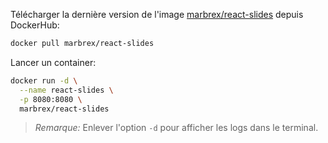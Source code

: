 Télécharger la dernière version de l'image [marbrex/react-slides](https://hub.docker.com/r/marbrex/react-slides) depuis DockerHub:  
```bash
docker pull marbrex/react-slides
```

Lancer un container:  
```bash
docker run -d \
  --name react-slides \
  -p 8080:8080 \
  marbrex/react-slides
```

> *Remarque:* Enlever l'option `-d` pour afficher les logs dans le terminal.

